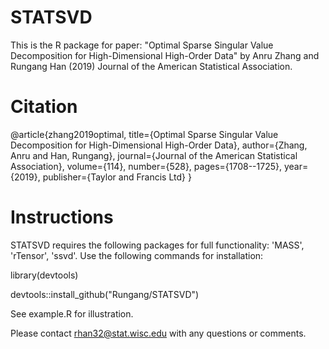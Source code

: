# STATSVD
This is the R package for paper: "Optimal Sparse Singular Value Decomposition for High-Dimensional High-Order Data" by Anru Zhang and Rungang Han (2019) Journal of the American Statistical Association. 

# Citation
@article{zhang2019optimal,
  title={Optimal Sparse Singular Value Decomposition for High-Dimensional High-Order Data},
  author={Zhang, Anru and Han, Rungang},
  journal={Journal of the American Statistical Association},
  volume={114},
  number={528},
  pages={1708--1725},
  year={2019},
  publisher={Taylor and Francis Ltd}
}

# Instructions
STATSVD requires the following packages for full functionality: 'MASS', 'rTensor', 'ssvd'. Use the following commands for installation:

library(devtools)

devtools::install_github("Rungang/STATSVD")


See example.R for illustration.

Please contact rhan32@stat.wisc.edu with any questions or comments.

